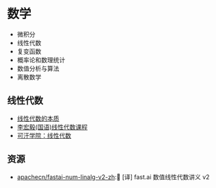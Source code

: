 # 数学

* 微积分
* 线性代数
* 复变函数
* 概率论和数理统计
* 数值分析与算法
* 离散数学

## 线性代数

* [线性代数的本质](https://www.bilibili.com/video/av6540378/)
* [李宏毅(国语)线性代数课程](https://www.bilibili.com/video/av31780632/)
* [可汗学院：线性代数](https://www.bilibili.com/video/av9504432)


## 资源

* [apachecn/fastai-num-linalg-v2-zh](https://github.com/apachecn/fastai-num-linalg-v2-zh):📖 [译] fast.ai 数值线性代数讲义 v2
